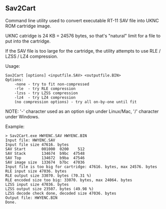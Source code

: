 ## Sav2Cart

Command line utility used to convert executable RT-11 SAV file into UKNC ROM cartridge image.

UKNC catridge is 24 KB = 24576 bytes, so that's "natural" limit for a file to put into the cartridge.

If the SAV file is too large for the cartridge, the utility attempts to use RLE / LZSS / LZ4 compression.

Usage:
```
Sav2Cart [options] <inputfile.SAV> <outputfile.BIN>
Options:
    -none - try to fit non-compressed
    -rle  - try RLE compression
    -lzss - try LZSS compression
    -lz4  - try LZ4 compression
    (no compression options) - try all on-by-one until fit
```
NOTE: '-' character used as an option sign under Linux/Mac, '/' character under Windows.

Example:
```
> Sav2Cart.exe HWYENC.SAV HWYENC.BIN
Input file: HWYENC.SAV
Input file size 47616. bytes
SAV Start       001000  0200    512
SAV Stack       134674  b9bc  47548
SAV Top         134672  b9ba  47546
SAV image size  133674  b7bc  47036
Input file is too big for cartridge: 47616. bytes, max 24576. bytes
RLE input size 47036. bytes
RLE output size 33070. bytes (70.31 %)
RLE encoded size too big: 33070. bytes, max 24064. bytes
LZSS input size 47036. bytes
LZSS output size 23507. bytes (49.98 %)
LZSS decode check done, decoded size 47036. bytes
Output file: HWYENC.BIN
Done.
```
